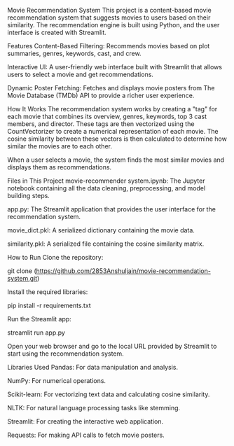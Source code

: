 Movie Recommendation System
This project is a content-based movie recommendation system that suggests movies to users based on their similarity. The recommendation engine is built using Python, and the user interface is created with Streamlit.

Features
Content-Based Filtering: Recommends movies based on plot summaries, genres, keywords, cast, and crew.

Interactive UI: A user-friendly web interface built with Streamlit that allows users to select a movie and get recommendations.

Dynamic Poster Fetching: Fetches and displays movie posters from The Movie Database (TMDb) API to provide a richer user experience.

How It Works
The recommendation system works by creating a "tag" for each movie that combines its overview, genres, keywords, top 3 cast members, and director. These tags are then vectorized using the CountVectorizer to create a numerical representation of each movie. The cosine similarity between these vectors is then calculated to determine how similar the movies are to each other.

When a user selects a movie, the system finds the most similar movies and displays them as recommendations.

Files in This Project
movie-recommender system.ipynb: The Jupyter notebook containing all the data cleaning, preprocessing, and model building steps.

app.py: The Streamlit application that provides the user interface for the recommendation system.

movie_dict.pkl: A serialized dictionary containing the movie data.

similarity.pkl: A serialized file containing the cosine similarity matrix.

How to Run
Clone the repository:

git clone (https://github.com/2853Anshuljain/movie-recommendation-system.git)

Install the required libraries:

pip install -r requirements.txt

Run the Streamlit app:

streamlit run app.py

Open your web browser and go to the local URL provided by Streamlit to start using the recommendation system.

Libraries Used
Pandas: For data manipulation and analysis.

NumPy: For numerical operations.

Scikit-learn: For vectorizing text data and calculating cosine similarity.

NLTK: For natural language processing tasks like stemming.

Streamlit: For creating the interactive web application.

Requests: For making API calls to fetch movie posters.
